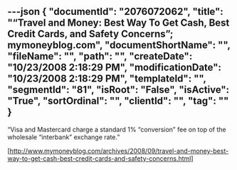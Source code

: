 ---json
{
  "documentId": "2076072062",
  "title": "“Travel and Money: Best Way To Get Cash, Best Credit Cards, and Safety Concerns”; mymoneyblog.com",
  "documentShortName": "",
  "fileName": "",
  "path": "",
  "createDate": "10/23/2008 2:18:29 PM",
  "modificationDate": "10/23/2008 2:18:29 PM",
  "templateId": "",
  "segmentId": "81",
  "isRoot": "False",
  "isActive": "True",
  "sortOrdinal": "",
  "clientId": "",
  "tag": ""
}
---

“Visa and Mastercard charge a standard 1% “conversion” fee on top of the wholesale “interbank” exchange rate.”

[http://www.mymoneyblog.com/archives/2008/09/travel-and-money-best-way-to-get-cash-best-credit-cards-and-safety-concerns.html]
